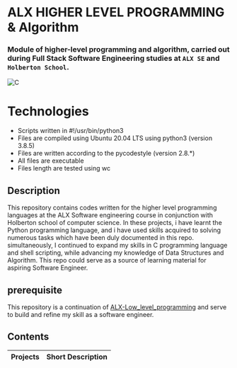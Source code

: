 # ALX HIGHER LEVEL PROGRAMMING & Algorithm

### Module of higher-level programming and algorithm, carried out during Full Stack Software Engineering studies at ```ALX SE``` and ```Holberton School```.

![C](https://res.cloudinary.com/practicaldev/image/fetch/s--dWwH4rJ4--/c_limit%2Cf_auto%2Cfl_progressive%2Cq_66%2Cw_880/https://media.giphy.com/media/4OAxDXv4RdUeg38JYi/giphy.gif)

# Technologies
* Scripts written in #!/usr/bin/python3
* Files are compiled using Ubuntu 20.04 LTS using python3 (version 3.8.5)
* Files are written according to the pycodestyle (version 2.8.*)
* All files are executable
* Files length are tested using wc

## Description
This repository contains codes written for the higher level programming languages at the ALX Software engineering course in conjunction with Holberton school of        computer science. In these projects, i have learnt the Python programming language, and i have used skills acquired to solving numerous tasks which have been duly      documented in this repo. simultaneously, I continued to expand my skills in C programming language and shell scripting, while advancing my knowledge of Data            Structures and Algorithm. This repo could serve as a source of learning material for aspiring Software Engineer.
 
## prerequisite
This repository is a continuation of [ALX-Low_level_programming](https://github.com/Loladecodes2/alx-low_level_programming.git) and serve to build and refine my skill as a software engineer.
   
## Contents
| Projects    | Short Description   |
| ----------- | ------------------- |
